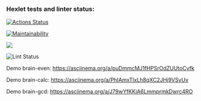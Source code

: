 ### Hexlet tests and linter status:
[![Actions Status](https://github.com/ilyanazarkov/php-project-lvl1/workflows/hexlet-check/badge.svg)](https://github.com/ilyanazarkov/php-project-lvl1/actions)

[![Maintainability](https://api.codeclimate.com/v1/badges/a99a88d28ad37a79dbf6/maintainability)](https://codeclimate.com/github/codeclimate/codeclimate/maintainability)

<a href="https://codeclimate.com/github/codeclimate/codeclimate/test_coverage"><img src="https://api.codeclimate.com/v1/badges/a99a88d28ad37a79dbf6/test_coverage" /></a>


![Lint Status](https://github.com/ilyanazarkov/php-project-lvl1/actions/workflows/lint.yml/badge.svg)

Demo brain-even:
https://asciinema.org/a/puDmmcMJ1fHPSrOdZUUtoCvfk

Demo brain-calc:
https://asciinema.org/a/PhIAmxTlxLh8qXC2JHj9VSyUv

Demo brain-gcd:
https://asciinema.org/a/J79wYfKKiA6LmmprmkDwrc4RO